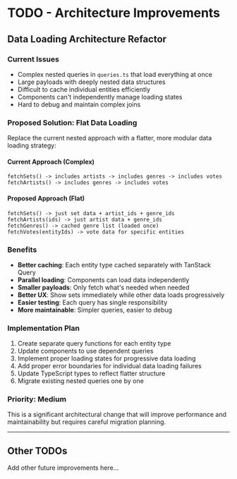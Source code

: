 # TODO - Architecture Improvements

## Data Loading Architecture Refactor

### Current Issues

- Complex nested queries in `queries.ts` that load everything at once
- Large payloads with deeply nested data structures
- Difficult to cache individual entities efficiently
- Components can't independently manage loading states
- Hard to debug and maintain complex joins

### Proposed Solution: Flat Data Loading

Replace the current nested approach with a flatter, more modular data loading strategy:

#### Current Approach (Complex)

```
fetchSets() -> includes artists -> includes genres -> includes votes
fetchArtists() -> includes genres -> includes votes
```

#### Proposed Approach (Flat)

```
fetchSets() -> just set data + artist_ids + genre_ids
fetchArtists(ids) -> just artist data + genre_ids
fetchGenres() -> cached genre list (loaded once)
fetchVotes(entityIds) -> vote data for specific entities
```

### Benefits

- **Better caching**: Each entity type cached separately with TanStack Query
- **Parallel loading**: Components can load data independently
- **Smaller payloads**: Only fetch what's needed when needed
- **Better UX**: Show sets immediately while other data loads progressively
- **Easier testing**: Each query has single responsibility
- **More maintainable**: Simpler queries, easier to debug

### Implementation Plan

1. Create separate query functions for each entity type
2. Update components to use dependent queries
3. Implement proper loading states for progressive data loading
4. Add proper error boundaries for individual data loading failures
5. Update TypeScript types to reflect flatter structure
6. Migrate existing nested queries one by one

### Priority: Medium

This is a significant architectural change that will improve performance and maintainability but requires careful migration planning.

---

## Other TODOs

Add other future improvements here...
